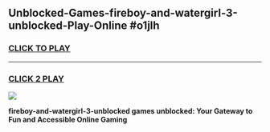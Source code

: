 
## Unblocked-Games-fireboy-and-watergirl-3-unblocked-Play-Online #o1jlh
<h3>
<a href="https://news.freeplayer.one?title=fireboy-and-watergirl-3-unblocked&ref=3">CLICK TO PLAY</a></h3>
<hr>

<h3>
<a href="https://news.freeplayer.one?title=fireboy-and-watergirl-3-unblocked&ref=3">CLICK 2 PLAY</a>
  
</h3>

<a href="https://news.freeplayer.one?title=fireboy-and-watergirl-3-unblocked&ref=3"><img src="https://clearcache.store/games.png"></a>


**fireboy-and-watergirl-3-unblocked games unblocked: Your Gateway to Fun and Accessible Online Gaming**
